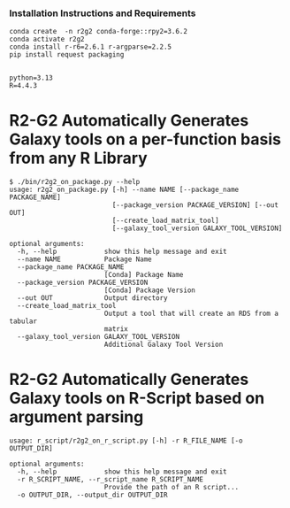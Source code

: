 ### Installation Instructions and Requirements
 
```
conda create  -n r2g2 conda-forge::rpy2=3.6.2 
conda activate r2g2
conda install r-r6=2.6.1 r-argparse=2.2.5
pip install request packaging


python=3.13
R=4.4.3

```


# R2-G2 Automatically Generates Galaxy tools on a per-function basis from any R Library

```
$ ./bin/r2g2_on_package.py --help
usage: r2g2_on_package.py [-h] --name NAME [--package_name PACKAGE_NAME]
                          [--package_version PACKAGE_VERSION] [--out OUT]
                          [--create_load_matrix_tool]
                          [--galaxy_tool_version GALAXY_TOOL_VERSION]

optional arguments:
  -h, --help            show this help message and exit
  --name NAME           Package Name
  --package_name PACKAGE_NAME
                        [Conda] Package Name
  --package_version PACKAGE_VERSION
                        [Conda] Package Version
  --out OUT             Output directory
  --create_load_matrix_tool
                        Output a tool that will create an RDS from a tabular
                        matrix
  --galaxy_tool_version GALAXY_TOOL_VERSION
                        Additional Galaxy Tool Version
```

# R2-G2 Automatically Generates Galaxy tools on R-Script based on argument parsing

```
usage: r_script/r2g2_on_r_script.py [-h] -r R_FILE_NAME [-o OUTPUT_DIR]

optional arguments:
  -h, --help            show this help message and exit
  -r R_SCRIPT_NAME, --r_script_name R_SCRIPT_NAME
                        Provide the path of an R script...
  -o OUTPUT_DIR, --output_dir OUTPUT_DIR
```


